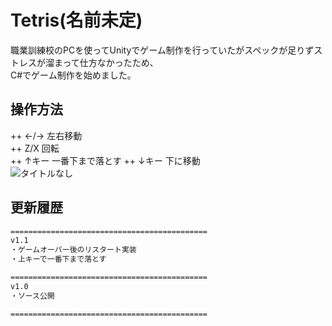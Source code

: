 # Tetris(名前未定)  

職業訓練校のPCを使ってUnityでゲーム制作を行っていたがスペックが足りずストレスが溜まって仕方なかったため、  
C#でゲーム制作を始めました。  
  
## 操作方法  
  
++ ←/→ 左右移動  
++ Z/X 回転  
++ ↑キー 一番下まで落とす
++ ↓キー 下に移動  
![タイトルなし](https://user-images.githubusercontent.com/110329418/184844016-50d53235-d23c-4f36-a492-817cb45cbfff.png)

## 更新履歴  

```changelog
============================================
v1.1
・ゲームオーバー後のリスタート実装
・上キーで一番下まで落とす

============================================
v1.0
・ソース公開

============================================
```
